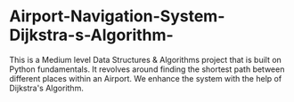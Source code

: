 # Airport-Navigation-System-Dijkstra-s-Algorithm-
This is a Medium level Data Structures &amp; Algorithms project that is built on Python fundamentals. It revolves around finding the shortest path between different places within an Airport. We enhance the system with the help of Dijkstra's Algorithm.
